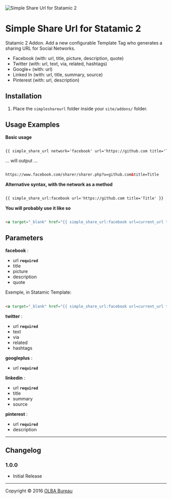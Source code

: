 ![Simple Share Url for Statamic 2](https://github.com/OLBA-Bureau/statamic-simpleshareurl/raw/master/SimpleShareUrl/resources/banner.jpg)

# Simple Share Url for Statamic 2

Statamic 2 Addon. Add a new configurable Template Tag who generates a sharing URL for Social Networks.

* Facebook (with: url, title, picture, description, quote)
* Twitter (with: url, text, via, related, hashtags)
* Google+ (with: url)
* Linked In (with: url, title, summary, source)
* Pinterest (with: url, description)

## Installation

1. Place the `simpleshareurl` folder inside your `site/addons/` folder.

## Usage Examples

**Basic usage**

```html

{{ simple_share_url network='facebook' url='https://github.com title='Title' }}

```

… will output …

```html

https://www.facebook.com/sharer/sharer.php?u=github.com&title=Title

```

**Alternative syntax, with the network as a method**

```html

{{ simple_share_url:facebook url='https://github.com title='Title' }}

```

**You will probably use it like so**

```html

<a target="_blank" href="{{ simple_share_url:facebook url=current_url title=title }}">Share on Facebook</a>

```

## Parameters

**facebook** :

+ url **`required`**
+ title
+ picture
+ description
+ quote

Exemple, in Statamic Template:

```html
	
<a target="_blank" href="{{ simple_share_url:facebook url=current_url title=title picture=image_field|url description=description_field quote=quote_field }}">Share on Facebook</a>

```

**twitter** :

+ url **`required`**
+ text
+ via
+ related
+ hashtags

**googleplus** :

+ url **`required`**

**linkedin** :

+ url **`required`**
+ title
+ summary
+ source

**pinterest** :

+ url **`required`**
+ description

---

## Changelog

### 1.0.0

* Initial Release

---

Copyright © 2016 [OLBA Bureau](http://olba-bureau.com)
